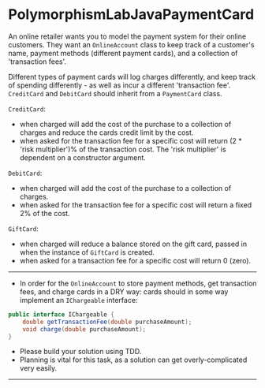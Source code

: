 # PolymorphismLabJavaPaymentCard

An online retailer wants you to model the payment system for their online customers. They want an `OnlineAccount` class to keep track of a customer's name, payment methods (different payment cards), and a collection of 'transaction fees'.

Different types of payment cards will log charges differently, and keep track of spending differently - as well as incur a different 'transaction fee'. `CreditCard` and `DebitCard` should inherit from a `PaymentCard` class.

`CreditCard`:
- when charged will add the cost of the purchase to a collection of charges and reduce the cards credit limit by the cost.
- when asked for the transaction fee for a specific cost will return (2 * 'risk multiplier')% of the transaction cost. The 'risk multiplier' is dependent on a constructor argument.

`DebitCard`:
- when charged will add the cost of the purchase to a collection of charges.
- when asked for the transaction fee for a specific cost will return a fixed 2% of the cost.

`GiftCard`:
- when charged will reduce a balance stored on the gift card, passed in when the instance of `GiftCard` is created.
- when asked for a transaction fee for a specific cost will return 0 (zero).

<hr>

- In order for the `OnlineAccount` to store payment methods, get transaction fees, and charge cards in a DRY way: cards should in some way implement an `IChargeable` interface:
```java
public interface IChargeable {
    double getTransactionFee(double purchaseAmount);
    void charge(double purchaseAmount);
}
```

- Please build your solution using TDD.
- Planning is vital for this task, as a solution can get overly-complicated very easily.

<hr>

